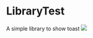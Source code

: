 # LibraryTest
A simple library to show toast
[![](https://jitpack.io/v/SEAwadhesh/LibraryTest.svg)](https://jitpack.io/#SEAwadhesh/LibraryTest)

